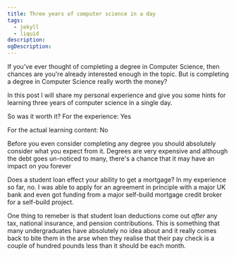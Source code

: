 ```yaml
---
title: Three years of computer science in a day
tags:
  - jekyll
  - liquid
description: 
ogDescription: 
---
```


If you've ever thought of completing a degree in Computer Science, then chances are you're already interested enough in the topic. But is completing a degree in Computer Science really worth the money?

In this post I will share my personal experience and give you some hints for learning three years of computer science in a single day.

<!--more-->

So was it worth it? For the experience: Yes

For the actual learning content: No

Before you even consider completing any degree you should absolutely consider what you expect from it. Degrees are very expensive and although the debt goes un-noticed to many, there's a chance that it may have an impact on you forever

Does a student loan effect your ability to get a mortgage?
In my experience so far, no. I was able to apply for an agreement in principle with a major UK bank and even got funding from a major self-build mortgage credit broker for a self-build project.

One thing to remeber is that student loan deductions come out *after* any tax, national insurance, and pension contributions. This is something that many undergraduates have absolutely no idea about and it really comes back to bite them in the arse when they realise that their pay check is a couple of hundred pounds less than it should be each month.

 
